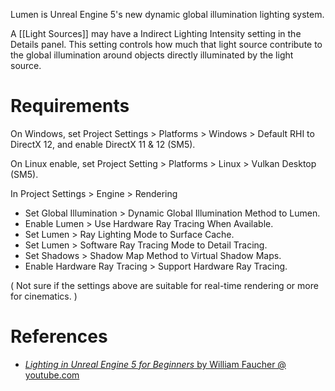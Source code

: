 Lumen is Unreal Engine 5's new dynamic global illumination lighting system.

A [[Light Sources]] may have a Indirect Lighting Intensity setting in the Details panel.
This setting controls how much that light source contribute to the global illumination around objects directly illuminated by the light source.

# Requirements

On Windows, set Project Settings > Platforms > Windows > Default RHI to DirectX 12,
and enable DirectX 11 & 12 (SM5).

On Linux enable, set Project Setting > Platforms > Linux > Vulkan Desktop (SM5).

In Project Settings > Engine > Rendering
- Set Global Illumination > Dynamic Global Illumination Method to Lumen.
- Enable Lumen > Use Hardware Ray Tracing When Available.
- Set Lumen > Ray Lighting Mode to Surface Cache.
- Set Lumen > Software Ray Tracing Mode to Detail Tracing.
- Set Shadows > Shadow Map Method to Virtual Shadow Maps.
- Enable Hardware Ray Tracing > Support Hardware Ray Tracing.

(
Not sure if the settings above are suitable for real-time rendering or more for cinematics.
)


# References

- [_Lighting in Unreal Engine 5 for Beginners_ by William Faucher @ youtube.com](https://www.youtube.com/watch?v=fSbBsXbjxPo)